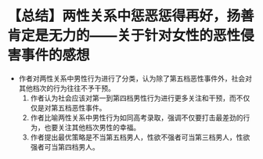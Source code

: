 # 【总结】两性关系中惩恶惩得再好，扬善肯定是无力的——关于针对女性的恶性侵害事件的感想

-   作者对两性关系中男性行为进行了分类，认为除了第五档恶性事件外，社会对其他档次的行为往往不予干预。
    1.  作者认为社会应该对第一到第四档男性行为进行更多关注和干预，而不仅仅是对第五档恶性事件。
    2.  作者比喻两性关系中男性行为如同高考录取，强调不仅要打击最差劲的行为，也要关注其他档次男性的幸福。
    3.  作者提出最优策略是不当第五档男人，性欲不强者可当第三档男人，性欲强者可当第四档男人。